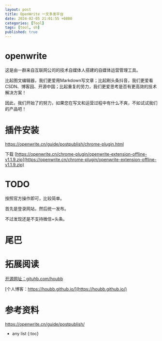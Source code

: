```yaml
---
layout: post
title: OpenWrite 一文多发平台
date: 2024-02-05 21:01:55 +0800
categories: [Tool]
tags: [tool, sh]
published: true
---
```


# openwrite

这是由一群来自互联网公司的技术自媒体人搭建的自媒体运营管理工具。

比起图文编辑器，我们更爱用Markdown写文章；比起刷头条抖音，我们更爱看CSDN、博客园、开源中国；比起重复的劳力，我们更爱思考是否有更高效的技术解决方案！

因此，我们开始了的努力，如果您在写文和运营过程中有什么不爽，不如试试我们的产品吧！


# 插件安装

https://openwrite.cn/guide/postpublish/chrome-plugin.html

下载 [https://openwrite.cn/chrome-plugin/openwrite-extension-offline-v1.1.9.zip](https://openwrite.cn/chrome-plugin/openwrite-extension-offline-v1.1.9.zip)


# TODO

按照官方操作即可，比较简单。

首先是登录网站，然后统一发布。

不过发现还是不支持微信+头条。


# 尾巴

# 拓展阅读

[开源网址：gituhb.com/houbb](https://github.com/houbb)

[个人博客：https://houbb.github.io/](https://houbb.github.io/)

# 参考资料

https://openwrite.cn/guide/postpublish/

* any list
{:toc}
